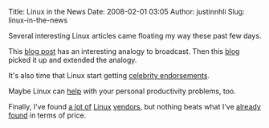 Title: Linux in the News
Date: 2008-02-01 03:05
Author: justinnhli
Slug: linux-in-the-news

Several interesting Linux articles came floating my way these past few
days.

This [blog
post](http://blog.lobby4linux.com/index.php?/archives/423-Yanking-the-Window-Shade.html)
has an interesting analogy to broadcast. Then this
[blog](http://siryes.blogspot.com/2008/01/microsoft-is-like-matrix.html)
picked it up and extended the analogy.

It's also time that Linux start getting [celebrity
endorsements](http://www.popularmechanics.com/technology/upgrade/4243994.html?page=3).

Maybe Linux can
[help](http://lifehacker.com/349646/applying-unix-philosophy-to-personal-productivity)
with your personal productivity problems, too.

Finally, I've found [a lot of](http://lxer.com/module/forums/t/23168/)
[Linux](http://www.zareason.com/shop/home.php)
[vendors,](http://system76.com/) but nothing beats what I've [already
found](http://www.pcsforeveryone.com/) in terms of price.

